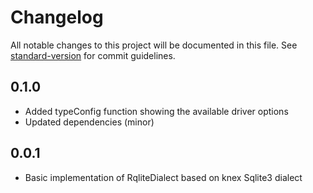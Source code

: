# Changelog

All notable changes to this project will be documented in this file. See [standard-version](https://github.com/conventional-changelog/standard-version) for commit guidelines.

## 0.1.0

- Added typeConfig function showing the available driver options
- Updated dependencies (minor)

## 0.0.1

- Basic implementation of RqliteDialect based on knex Sqlite3 dialect
